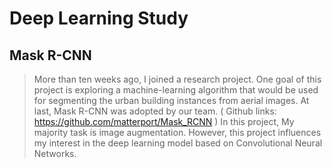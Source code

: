 # Deep Learning Study

## Mask R-CNN
> More than ten weeks ago, I joined a research project. One goal of this project is exploring a machine-learning algorithm that would be used for segmenting the urban building instances from aerial images. At last, Mask R-CNN was adopted by our team.
> ( Github links: https://github.com/matterport/Mask_RCNN )
> In this project, My majority task is image augmentation. However, this project influences my interest in the deep learning model based on Convolutional Neural Networks.
 
